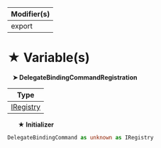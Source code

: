 | Modifier(s)                            |
|----------------------------------------|
| export |

# &#9733; Variable(s)

&nbsp;&nbsp; **&#10148; DelegateBindingCommandRegistration**

| Type                        |
|-----------------------------|
| [IRegistry](/kernel/interface/di/iregistry.md) |

&nbsp;&nbsp;&nbsp;&nbsp;&nbsp; **&#9733; Initializer**

```ts
DelegateBindingCommand as unknown as IRegistry
```